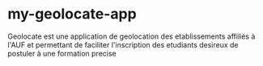 # my-geolocate-app
Geolocate est une application de geolocation des etablissements affiliés à l'AUF et permettant de faciliter l'inscription des etudiants desireux de postuler à une formation precise
